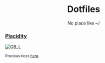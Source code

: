 <p align = "center"><h1 align="center">Dotfiles</h1></p>
<p align = "center">No place like ~/</p>

### [Placidity](.Placidity/)
![GB_L](https://github.com/MujtabaAsim/dots/assets/62666332/6d738da6-76e1-427c-ba9d-214bde36c4c7)

<sub>Previous rices [here](https://github.com/MujtabaAsim/Rice-Archive/tree/main).</sub></p>

